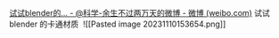 [试试blender的... - @科学-余生不过两万天的微博 - 微博 (weibo.com)](https://weibo.com/5099758617/KstRaDPkr?pagetype=fav)
试试 blender 的卡通材质 ​​
![[Pasted image 20231110153654.png]]